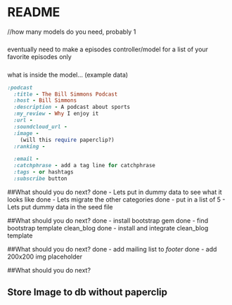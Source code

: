 # README

//how many models do you need, probably 1

#####
eventually need to make a episodes controller/model for a list of your favorite episodes only
#####

what is inside the model...
(example data)
```ruby
:podcast
  :title - The Bill Simmons Podcast
  :host - Bill Simmons
  :description - A podcast about sports
  :my_review - Why I enjoy it
  :url -
  :soundcloud_url -
  :image -
    (will this require paperclip?)
  :ranking -

  :email -
  :catchphrase - add a tag line for catchphrase
  :tags - or hashtags
  :subscribe button
```

##What should you do next?
  done - Lets put in dummy data to see what it looks like
  done - Lets migrate the other categories
  done - put in a list of 5 - Lets put dummy data in the seed file

##What should you do next?
  done - install bootstrap gem
  done - find bootstrap template
    clean_blog
  done - install and integrate clean_blog template

##What should you do next?
  done - add mailing list to _footer_
  done - add 200x200 img placeholder

##What should you do next?
## Store Image to db without paperclip
